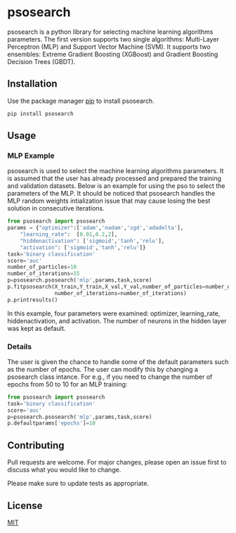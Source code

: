 # psosearch

psosearch is a python library for selecting machine learning algorithms parameters.
The first version supports two single algorithms: Multi-Layer Perceptron (MLP) and Support Vector Machine (SVM).
It supports two ensembles: Extreme Gradient Boosting (XGBoost) and Gradient Boosting Decision Trees (GBDT).

## Installation

Use the package manager [pip](https://pip.pypa.io/en/stable/) to install psosearch.

```bash
pip install psosearch
```

## Usage

### MLP Example
psosearch is used to select the machine learning algorithms parameters. It is assumed that the user
has already processed and prepared the training and validation datasets. Below is an example for using the 
pso to select the parameters of the MLP. It should be noticed that psosearch handles the MLP random weights intialization issue
that may cause losing the best solution in consecutive iterations.
```python
from psosearch import psosearch
params = {"optimizer":['adam','nadam','sgd','adadelta'],
    "learning_rate":  [0.01,0.2,2],
    "hiddenactivation": ['sigmoid','tanh','relu'],
    "activation": ['sigmoid','tanh','relu']}
task='binary classification'
score='auc'
number_of_particles=10
number_of_iterations=15
p=psosearch.psosearch('mlp',params,task,score)
p.fitpsosearch(X_train,Y_train,X_val,Y_val,number_of_particles=number_of_particles,
               number_of_iterations=number_of_iterations)
p.printresults()
```

In this example, four parameters were examined: optimizer, learning_rate, hiddenactivation, and activation.
The number of neurons in the hidden layer was kept as default.

### Details

The user is given the chance to handle some of the default parameters such as the number of epochs. 
The user can modify this by changing a psosearch class intance. For e.g., if you need to change the number of epochs from 50 
to 10 for an MLP training:
```python
from psosearch import psosearch
task='binary classification'
score='auc'
p=psosearch.psosearch('mlp',params,task,score)
p.defaultparams['epochs']=10

```

## Contributing
Pull requests are welcome. For major changes, please open an issue first to discuss what you would like to change.

Please make sure to update tests as appropriate.

## License
[MIT](https://choosealicense.com/licenses/mit/)